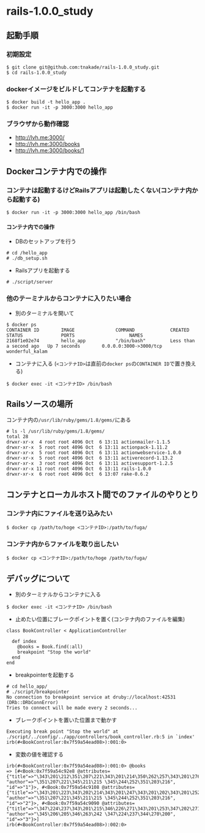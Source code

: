 # rails-1.0.0_study

## 起動手順

### 初期設定
```
$ git clone git@github.com:tnakade/rails-1.0.0_study.git
$ cd rails-1.0.0_study
```

### dockerイメージをビルドしてコンテナを起動する
```
$ docker build -t hello_app .
$ docker run -it -p 3000:3000 hello_app
```
### ブラウザから動作確認
- http://lvh.me:3000/
- http://lvh.me:3000/books
- http://lvh.me:3000/books/1

## Dockerコンテナ内での操作
### コンテナは起動するけどRailsアプリは起動したくない(コンテナ内から起動する)
```
$ docker run -it -p 3000:3000 hello_app /bin/bash
```

#### コンテナ内での操作
- DBのセットアップを行う
```
# cd /hello_app
# ./db_setup.sh
```

- Railsアプリを起動する
```
# ./script/server
```

### 他のテーミナルからコンテナに入りたい場合
- 別のターミナルを開いて
```
$ docker ps
CONTAINER ID        IMAGE               COMMAND             CREATED                  STATUS              PORTS                    NAMES
2168f1e02e74        hello_app           "/bin/bash"         Less than a second ago   Up 7 seconds        0.0.0.0:3000->3000/tcp   wonderful_kalam
```
- コンテナに入る (`<コンテナID>`は直前の`docker ps`の`CONTAINER ID`で置き換える)
```
$ docker exec -it <コンテナID> /bin/bash
```

## Railsソースの場所
コンテナ内の`/usr/lib/ruby/gems/1.8/gems/`にある

```
# ls -l /usr/lib/ruby/gems/1.8/gems/
total 28
drwxr-xr-x  4 root root 4096 Oct  6 13:11 actionmailer-1.1.5
drwxr-xr-x  5 root root 4096 Oct  6 13:11 actionpack-1.11.2
drwxr-xr-x  5 root root 4096 Oct  6 13:11 actionwebservice-1.0.0
drwxr-xr-x  5 root root 4096 Oct  6 13:11 activerecord-1.13.2
drwxr-xr-x  3 root root 4096 Oct  6 13:11 activesupport-1.2.5
drwxr-xr-x 11 root root 4096 Oct  6 13:11 rails-1.0.0
drwxr-xr-x  6 root root 4096 Oct  6 13:07 rake-0.6.2
```

## コンテナとローカルホスト間でのファイルのやりとり
### コンテナ内にファイルを送り込みたい
```
$ docker cp /path/to/hoge <コンテナID>:/path/to/fuga/
```

### コンテナ内からファイルを取り出したい
```
$ docker cp <コンテナID>:/path/to/hoge /path/to/fuga/
```

## デバッグについて
- 別のターミナルからコンテナに入る
```
$ docker exec -it <コンテナID> /bin/bash
```

- 止めたい位置にブレークポイントを置く(コンテナ内のファイルを編集)
```
class BookController < ApplicationController

  def index
    @books = Book.find(:all)
    breakpoint "Stop the world"
  end
end
```

- breakpointerを起動する
```
# cd hello_app/
# ./script/breakpointer
No connection to breakpoint service at druby://localhost:42531 (DRb::DRbConnError)
Tries to connect will be made every 2 seconds...
```

- ブレークポイントを置いた位置まで動かす
```
Executing break point "Stop the world" at ./script/../config/../app/controllers/book_controller.rb:5 in `index'
irb(#<BookController:0x7f59a54ead08>):001:0> 
```

- 変数の値を確認する
```
irb(#<BookController:0x7f59a54ead08>):001:0> @books
=> [#<Book:0x7f59a54c92e8 @attributes={"title"=>"\343\201\212\351\207\221\343\201\214\350\262\257\343\201\276\343\202\213\344\272\272\343\200\201\350\262\257\343\201\276\343\202\211\343\201\252\343\201\204\344\272\272", "author"=>"\351\207\221\345\211\215 \345\244\252\351\203\216", "id"=>"1"}>, #<Book:0x7f59a54c9108 @attributes={"title"=>"\343\201\223\343\202\214\343\201\247\343\201\202\343\201\252\343\201\237\343\202\202\345\244\247\351\207\221\346\214\201\343\201\241!", "author"=>"\351\207\221\345\211\215 \345\244\252\351\203\216", "id"=>"2"}>, #<Book:0x7f59a54c9090 @attributes={"title"=>"\347\224\237\343\201\215\346\226\271\343\201\253\347\202\271\346\225\260\343\201\257\347\204\241\343\201\204\343\200\202", "author"=>"\345\206\205\346\263\242 \347\224\237\344\270\200", "id"=>"3"}>]
irb(#<BookController:0x7f59a54ead08>):002:0> 
```
